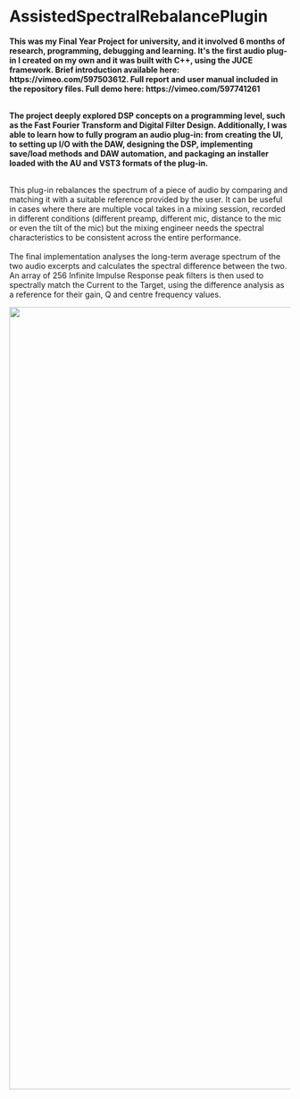 # AssistedSpectralRebalancePlugin
<b>
This was my Final Year Project for university, and it involved 6 months of research, programming, debugging and learning. It's the first audio plug-in I created on my own and it was built with C++, using the JUCE framework. Brief introduction available here: https://vimeo.com/597503612. Full report and user manual included in the repository files. Full demo here: https://vimeo.com/597741261
<br><br>

The project deeply explored DSP concepts on a programming level, such as the Fast Fourier Transform and Digital Filter Design. Additionally, I was able to learn how to fully program an audio plug-in: from creating the UI, to setting up I/O with the DAW, designing the DSP, implementing save/load methods and DAW automation, and packaging an installer loaded with the AU and VST3 formats of the plug-in.
</b>

<br>
This plug-in rebalances the spectrum of a piece of audio by comparing and matching it with a suitable reference provided by the user. It can be useful in cases where there are multiple vocal takes in a mixing session, recorded in different conditions (different preamp, different mic, distance to the mic or even the tilt of the mic) but the mixing engineer needs the spectral characteristics to be consistent across the entire performance.
<br><br>
The final implementation analyses the long-term average spectrum of the two audio excerpts and calculates the spectral difference between the two. An array of 256 Infinite Impulse Response peak filters is then used to spectrally match the Current to the Target, using the difference analysis as a reference for their gain, Q and centre frequency values.

<p align="center">
<img width="1400" alt="PluginScreenshot" src="https://user-images.githubusercontent.com/90060036/132075560-2dbc36a6-6410-422e-b1c4-1a0a284a4338.png">
</p>

